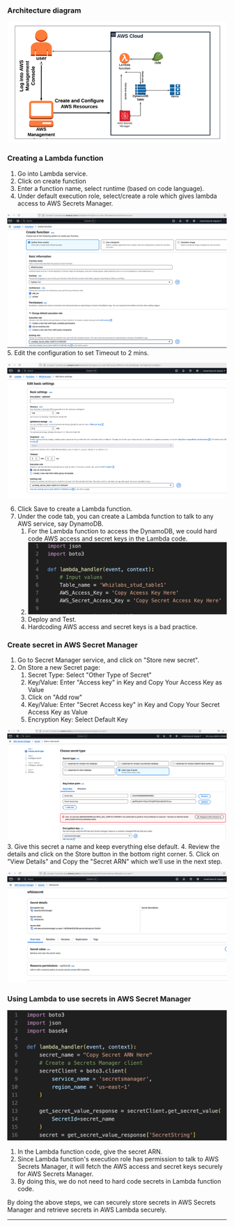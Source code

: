 
### Architecture diagram

![arch-retrievesecretsstoredinAWSSecretsManagerwithAWSLambda.png](Attachments/arch-retrievesecretsstoredinAWSSecretsManagerwithAWSLambda.png)

### Creating a Lambda function

1. Go into Lambda service.
2. Click on create function
3. Enter a function name, select runtime (based on code language).
4. Under default execution role, select/create a role which gives lambda access to AWS Secrets Manager.

![lambdacreatefunction.png](Attachments/lambdacreatefunction.png)
5. Edit the configuration to set Timeout to 2 mins.

![lambdafunctionconfigurationedit.png](Attachments/lambdafunctionconfigurationedit.png)

6. Click Save to create a Lambda function.
7. Under the code tab, you can create a Lambda function to talk to any AWS service, say DynamoDB.
	1. For the Lambda function to access the DynamoDB, we could hard code AWS access and secret keys in the Lambda code.
	2. ![hardcodecredsinlambda.png](Attachments/hardcodecredsinlambda.png)
	3. Deploy and Test.
	4. Hardcoding AWS access and secret keys is a bad practice.

### Create secret in AWS Secret Manager

1. Go to Secret Manager service, and click on "Store new secret".
2.  On Store a new Secret page:
	1. Secret Type: Select "Other Type of Secret"
	2. Key/Value: Enter "Access key" in Key and Copy Your Access Key as Value
	3. Click on "Add row"
	4. Key/Value: Enter "Secret Access key" in Key and Copy Your Secret Access Key as Value
	5. Encryption Key: Select Default Key

![secretsmanageraddsecret.png](Attachments/secretsmanageraddsecret.png)
3. Give this secret a name and keep everything else default.
4. Review the details and click on the Store button in the bottom right corner.
5. Click on "View Details" and Copy the "Secret ARN" which we’ll use in the next step.


![secretcreatedinsecretsmanager.png](Attachments/secretcreatedinsecretsmanager.png)

### Using Lambda to use secrets in AWS Secret Manager

![lambdausesecretsinsecretsmanager.png](Attachments/lambdausesecretsinsecretsmanager.png)

1. In the Lambda function code, give the secret ARN.
2. Since Lambda function's execution role has permission to talk to AWS Secrets Manager, it will fetch the AWS access and secret keys securely for AWS Secrets Manager.
3. By doing this, we do not need to hard code secrets in Lambda function code.

By doing the above steps, we can securely store secrets in AWS Secrets Manager and retrieve secrets in AWS Lambda securely.


---
